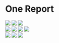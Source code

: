 # One Report
![](https://github.com/TeamTash/one_report/workflows/Frontend/badge.svg)
![](https://github.com/TeamTash/one_report/workflows/Backend/badge.svg)
![](https://github.com/TeamTash/one_report/workflows/Integration%20Tests/badge.svg)  
![](https://img.shields.io/github/pipenv/locked/python-version/TeamTash/one_report)
![](https://img.shields.io/github/package-json/dependency-version/TeamTash/one_report/react)
![](https://img.shields.io/github/package-json/dependency-version/TeamTash/one_report/react-redux)
![](https://img.shields.io/github/package-json/dependency-version/TeamTash/one_report/@material-ui/core)  
![](https://img.shields.io/github/last-commit/teamtash/one_report/master)
![](https://img.shields.io/github/contributors/TeamTash/one_report)
![](https://img.shields.io/github/v/release/TeamTash/one_report?include_prereleases)
